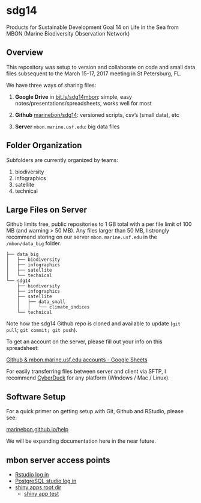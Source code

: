# sdg14
Products for Sustainable Development Goal 14 on Life in the Sea from MBON (Marine Biodiversity Observation Network)

## Overview

This repository was setup to version and collaborate on code and small data files subsequent to the March 15-17, 2017 meeting in St Petersburg, FL. 

We have three ways of sharing files:

1. **Google Drive** in [bit.ly/sdg14mbon](http://bit.ly/sdg14mbon): simple, easy notes/presentations/spreadsheets, works well for most

1. **Github** [marinebon/sdg14](http://github.com/marinebon/sdg14): versioned scripts, csv’s (small data), etc

1. **Server** `mbon.marine.usf.edu`: big data files

## Folder Organization

Subfolders are currently organized by teams:

1. biodiversity
1. infographics
1. satellite
1. technical

## Large Files on Server

Github limits free, public repositories to 1 GB total with a per file limit of 100 MB (and warning > 50 MB). Any files larger than 50 MB, I strongly recommend storing on our server `mbon.marine.usf.edu` in the `/mbon/data_big` folder. 

```
├── data_big
│   ├── biodiversity
│   ├── infographics
│   ├── satellite
│   └── technical
└── sdg14
    ├── biodiversity
    ├── infographics
    ├── satellite
    │   ├── data_small
    │   │   └── climate_indices
    └── technical
```

Note how the sdg14 Github repo is cloned and available to update (`git pull`; `git commit; git push`).

To get an account on the server, please fill out your info on this spreadsheet:

  [Github & mbon.marine.usf.edu accounts - Google Sheets](https://docs.google.com/spreadsheets/d/1KEH0dyjQemg_Tfik0dIIyQ30cqQ1eRcWTaMuZwUO49U/edit#gid=0)

For easily transferring files between server and client via SFTP, I recommend [CyberDuck](https://cyberduck.io/?l=en) for any platform (Windows /  Mac / Linux).

## Software Setup

For a quick primer on getting setup with Git, Github and RStudio, please see:

  [marinebon.github.io/help](https://marinebon.github.io/help/setup.html)

We will be expanding documentation here in the near future.

## mbon server access points
* [Rstudio log in](http://mbon.marine.usf.edu:8787/auth-sign-in?error=1)
* [PostgreSQL studio log in](http://mbon.marine.usf.edu:8080/pgstudio/)
* [shiny apps root dir](http://mbon.marine.usf.edu:3838/)
    - [shiny app test](http://mbon.marine.usf.edu:3838/test/)
